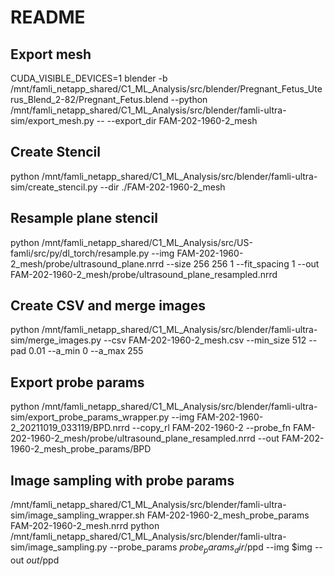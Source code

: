 # README

## Export mesh

CUDA_VISIBLE_DEVICES=1 blender -b /mnt/famli_netapp_shared/C1_ML_Analysis/src/blender/Pregnant_Fetus_Uterus_Blend_2-82/Pregnant_Fetus.blend --python /mnt/famli_netapp_shared/C1_ML_Analysis/src/blender/famli-ultra-sim/export_mesh.py -- --export_dir FAM-202-1960-2_mesh

## Create Stencil

python /mnt/famli_netapp_shared/C1_ML_Analysis/src/blender/famli-ultra-sim/create_stencil.py --dir ./FAM-202-1960-2_mesh

## Resample plane stencil
python /mnt/famli_netapp_shared/C1_ML_Analysis/src/US-famli/src/py/dl_torch/resample.py --img FAM-202-1960-2_mesh/probe/ultrasound_plane.nrrd --size 256 256 1 --fit_spacing 1 --out  FAM-202-1960-2_mesh/probe/ultrasound_plane_resampled.nrrd

## Create CSV and merge images

 python /mnt/famli_netapp_shared/C1_ML_Analysis/src/blender/famli-ultra-sim/merge_images.py --csv FAM-202-1960-2_mesh.csv --min_size 512 --pad 0.01 --a_min 0 --a_max 255

 ## Export probe params

 python /mnt/famli_netapp_shared/C1_ML_Analysis/src/blender/famli-ultra-sim/export_probe_params_wrapper.py --img FAM-202-1960-2_20211019_033119/BPD.nrrd --copy_rl FAM-202-1960-2
 --probe_fn FAM-202-1960-2_mesh/probe/ultrasound_plane_resampled.nrrd --out  FAM-202-1960-2_mesh_probe_params/BPD

 ## Image sampling with probe params

 /mnt/famli_netapp_shared/C1_ML_Analysis/src/blender/famli-ultra-sim/image_sampling_wrapper.sh FAM-202-1960-2_mesh_probe_params FAM-202-1960-2_mesh.nrrd
 python /mnt/famli_netapp_shared/C1_ML_Analysis/src/blender/famli-ultra-sim/image_sampling.py --probe_params $probe_params_dir/$ppd --img $img --out $out/$ppd